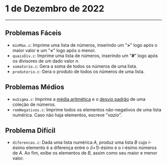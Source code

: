 # 1 de Dezembro de 2022

---

## Problemas Fáceis

- `minMax.c`: Imprime uma lista de números, inserindo um "**>**" logo após o maior valor e um "**<**" logo após o menor.
- `quaisDiv.c`: Imprime uma lista de números, inserindo um "**#**" logo após os divisores de um dado valor _n_.
- `somatorio.c`: Gera a soma de todos os números de uma lista.
- `produtorio.c`: Gera o produto de todos os números de uma lista.

## Problemas Médios

- `muSigma.c`: Imprime a [média aritmética](https://en.wikipedia.org/wiki/Arithmetic_mean) e o [desvio padrão](https://en.wikipedia.org/wiki/Standard_deviation) de uma coleção de números.
- `remNegativos.c`: Imprime todos os elementos não-negativos de uma lista numérica. Caso não haja elementos, escreve "_vazio_".

## Problema Difícil

- `diferencas.c`: Dada uma lista numérica _A_, produz uma lista _B_ cujo _i_-ésimo elemento é a diferença entre o _(i+1)_-ésimo e o _i_-ésimo números de _A_. Ao fim, exibe os elementos de _B_, assim como seu maior e menor valor.
